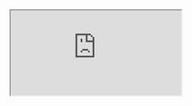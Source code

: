 <iframe src="https://docs.google.com/spreadsheets/d/e/2PACX-1vRQbzh__texhaaFZdsQDwnxQXeDdty8SQXcYF6bmiuKOmKtnM9pxVRgVIkUYU4wqXYOpKoppUDLYgg1/pubhtml?gid=492038337&amp;single=true&amp;widget=true&amp;headers=false"></iframe>
